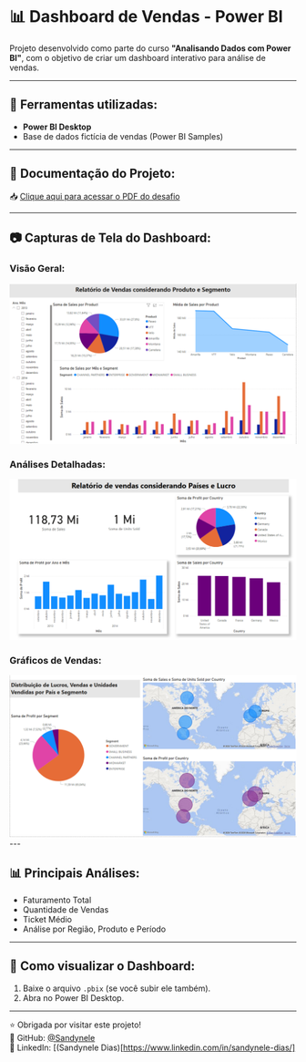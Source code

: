 # 📊 Dashboard de Vendas - Power BI

Projeto desenvolvido como parte do curso **"Analisando Dados com Power BI"**, com o objetivo de criar um dashboard interativo para análise de vendas.

---

## 🧰 Ferramentas utilizadas:

- **Power BI Desktop**
- Base de dados fictícia de vendas (Power BI Samples)

---

## 📄 Documentação do Projeto:

📥 [Clique aqui para acessar o PDF do desafio](./Desafio%20de%20Projeto%20Analisando%20dados%20de%20um%20Dashboard%20de%20Vendas%20no%20Power%20BI.pdf)

---

## 📷 Capturas de Tela do Dashboard:

### Visão Geral:
<img src="./PLANILHA 1.png" alt="Visão Geral do Dashboard" width="700"/>

### Análises Detalhadas:
<img src="./PLANILHA 2.png" alt="Análises Detalhadas" width="700"/>

### Gráficos de Vendas:
<img src="./PLANILHA 3.png" alt="Gráficos de Vendas" width="700"/>
---

## 📊 Principais Análises:

- Faturamento Total
- Quantidade de Vendas
- Ticket Médio
- Análise por Região, Produto e Período

---

## 🚀 Como visualizar o Dashboard:

1. Baixe o arquivo `.pbix` (se você subir ele também).
2. Abra no Power BI Desktop.

---

⭐ Obrigada por visitar este projeto!  
📌 GitHub: [@Sandynele](https://github.com/Sandynele)  
📌 LinkedIn: [(Sandynele Dias)[https://www.linkedin.com/in/sandynele-dias/]

